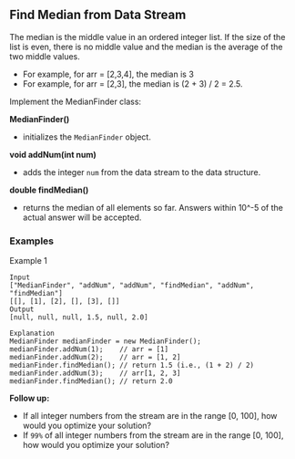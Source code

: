 ## Find Median from Data Stream

The median is the middle value in an ordered integer list. If the size of the list is even, there is no middle value and the median is the average of the two middle values.

- For example, for arr = [2,3,4], the median is 3
- For example, for arr = [2,3], the median is (2 + 3) / 2 = 2.5.

Implement the MedianFinder class:

**MedianFinder()**

- initializes the `MedianFinder` object.

**void addNum(int num)**

- adds the integer `num` from the data stream to the data structure.

**double findMedian()**

- returns the median of all elements so far. Answers within 10^-5 of the actual answer will be accepted.

### Examples

Example 1

```
Input
["MedianFinder", "addNum", "addNum", "findMedian", "addNum", "findMedian"]
[[], [1], [2], [], [3], []]
Output
[null, null, null, 1.5, null, 2.0]

Explanation
MedianFinder medianFinder = new MedianFinder();
medianFinder.addNum(1);    // arr = [1]
medianFinder.addNum(2);    // arr = [1, 2]
medianFinder.findMedian(); // return 1.5 (i.e., (1 + 2) / 2)
medianFinder.addNum(3);    // arr[1, 2, 3]
medianFinder.findMedian(); // return 2.0
```

**Follow up:**

- If all integer numbers from the stream are in the range [0, 100], how would you optimize your solution?
- If `99%` of all integer numbers from the stream are in the range [0, 100], how would you optimize your solution?

